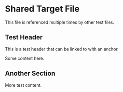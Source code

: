 # Shared Target File

This file is referenced multiple times by other test files.

## Test Header

This is a test header that can be linked to with an anchor.

Some content here.

## Another Section

More test content.
